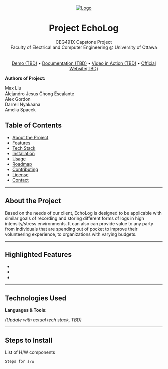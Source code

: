<!-- PROJECT LOGO -->
<p align="center">
  <a href="https://github.com/your-username/your-repo">
    <img src="https://img.shields.io/badge/Your_Project-Logo-blue?style=for-the-badge" alt="Logo">
  </a>
</p>

<h1 align="center">Project EchoLog</h1>

<p align="center">
  CEG491X Capstone Project <br/>
  Faculty of Electrical and Computer Engineering @   University of Ottawa
  <br/>

  <br />
  <br />
  <a href="#">Demo (TBD)</a> •
  <a href="#">Documentation (TBD)</a> •
  <a href="#">Video in Action (TBD)</a> •
  <a href="#"> Official Website(TBD)</a>

  <br />

  **Authors of Project:** 

  Max Liu <br/>
  Alejandro Jesus Chong Escalante <br/>
  Alex Gordon <br/>
  Darrell Nyakaana <br/>
  Amelia Spacek <br/>
</p>
</p>

<p align="center">
   

## Table of Contents
- [About the Project](#-about-the-project)
- [Features](#-features)
- [Tech Stack](#-tech-stack)
- [Installation](#-installation)
- [Usage](#-usage)
- [Roadmap](#-roadmap)
- [Contributing](#-contributing)
- [License](#-license)
- [Contact](#-contact)

---

## About the Project
Based on the needs of our client, EchoLog is designed to be applicable with similar goals of recording and storing different forms of logs in high intensity/stress environments. It can also can provide value to any party from individuals that are spending out of pocket to improve their volunteering experience, to organizations with varying budgets. 

---

## Highlighted Features
- 
- 
- 

---

## Technologies Used
**Languages & Tools:**  

*(Update with actual tech stack, TBD)*

---

## Steps to Install
List of H/W components

```bash
Steps for s/w
